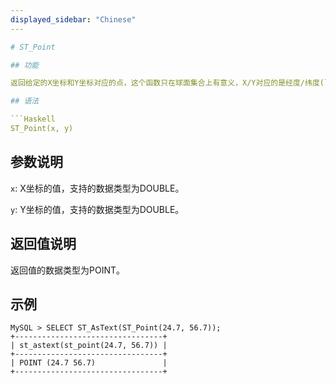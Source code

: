 ```yaml
---
displayed_sidebar: "Chinese"
---

# ST_Point

## 功能

返回给定的X坐标和Y坐标对应的点，这个函数只在球面集合上有意义，X/Y对应的是经度/纬度(longitude/latitude)。

## 语法

```Haskell
ST_Point(x, y)
```

## 参数说明

`x`: X坐标的值，支持的数据类型为DOUBLE。

`y`: Y坐标的值，支持的数据类型为DOUBLE。

## 返回值说明

返回值的数据类型为POINT。

## 示例

```Plain Text
MySQL > SELECT ST_AsText(ST_Point(24.7, 56.7));
+---------------------------------+
| st_astext(st_point(24.7, 56.7)) |
+---------------------------------+
| POINT (24.7 56.7)               |
+---------------------------------+
```